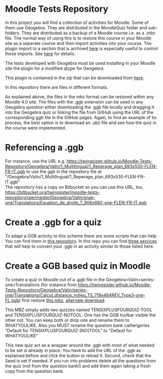 # Moodle Tests Repository
In this project you will find a collection of activities for Moodle. Some of them use Geogebra. They are distributed in the MoodleQuiz folder and sub-folders. They are distributed as a backup of a Moodle course i.e. as a .mbz file. The normal way of using this is to restore this course in your Moodle site as a separate course and then import activities into your course. The plugin import to a section that is archived [here](https://web.archive.org/web/20231002132300/https://moodle.org/plugins/download.php/21708/local_importtosection_moodle39_2020061403.zip) is especially useful to control these imports. See [here](https://web.archive.org/web/20231002132946/https://moodle.org/plugins/local_importtosection) for details.

The tests    developed with Geogebra must be used installing in your Moodle site the plugin for a modified qtype for Geogebra.

This plugin is contained in  the zip that can be downloaded from 
[here](https://github.com/TWINGSISTER/moodle-qtype_geogebra/archive/refs/heads/twingsisterdev.zip).

In this repository there are files in different formats.

As explained above, the files in the mbz format can be restored within any Moodle 4.0 site. 
The files with the .ggb extension can be used in any Geogebra question either downloading the .ggb file locally and 
dragging it into the Geogebra quiz or linking the file from GitHub using the URL of the corresponding ggb file in the GitHub pages.
Again, to find an example of tis process, the best option is to  download an .ubz file and see how the quiz in the course were implemented.

# Referencing a .ggb
For instance, use the URL  e.g. https://twingsister.github.io/Moodle-Tests-Repository/Geogebra/Valin/1_Multilingual/1_Reperage_plan_693x530-FLEN-FR-IT.ggb to use the ggb in the repository file at "/Geogebra/Valin/1_Multilingual/1_Reperage_plan_693x530-FLEN-FR-IT.ggb"  
The repository has a copy on Bitbucket so you can use this URL, too,
https://bitbucket.org/twingsister/moodle-tests-repository/raw/master/Geogebra/Valin/snap-one/Translations/Equation_de_droite_T_906x680-one-FLEN-FR-IT.ggb

# Create a .ggb for a quiz
To adapt a GGB activity to this scheme there are some scripts that can help. You can find them in [this repository](https://github.com/TWINGSISTER/GeogebraMultilanguageTranslator). In this repo you can find [three services](https://twingsister.github.io/GeogebraMultilanguageTranslator) that will help to convert your .ggb in an activity similar to those listed here.
# Create a GGB based quiz in Moodle
To create a quiz in Moodle out of a .ggb file in the Geogebra>Valin>series-one>Translations (for instance from https://twingsister.github.io/Moodle-Tests-Repository/Geogebra/Valin/series-one/Translations/Calcul_distance_milieu_T5_719x464REV_Type3-one-FL.ggb) first restore [this mbz](https://twingsister.github.io/Moodle-Tests-Repository/MoodleQuiz/backup-moodle2-course-14-tobechanged-20230722-1115-nf.mbz), 
[alternate download](https://bitbucket.org/twingsister/moodle-tests-repository/raw/master/MoodleQuiz/backup-moodle2-course-14-tobechanged-20230722-1115-nf.mbz). 

This MBZ simply adds two quizzes named TENSIXPLUSFOURQUIZ-TOOL and TENSIXPLUSFOURQUIZ-NOTOOL. 
One has the GGB toolbar visible the other not.
You  can keep both or drop one and  rename  them to WHATYOULIKE. Also you MUST rename the question bank cathergories "Default for TENSIXPLUSFOURQUIZ-[NO]TOOL" to "Default for WHATYOULIKE"

This new quiz act as a wrapper around the .ggb with most of what needed to be set is already in place. You have to add  the URL of the .ggb as explained before and click the button to reload it. Second, check that the Seed is set if needed.
If you run into problems delete all the questions from the quiz (not from the question bank!) and add them again taking a fresh copy from the question bank. 